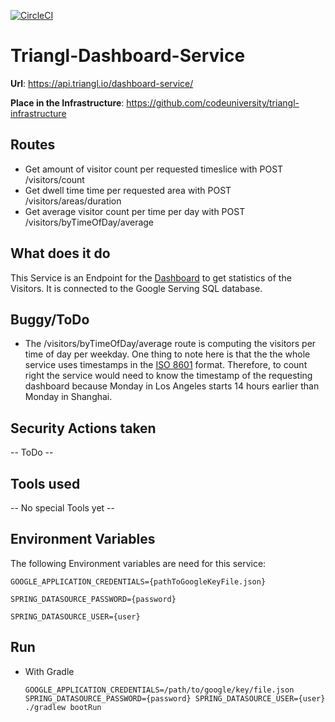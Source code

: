 [![CircleCI](https://circleci.com/gh/codeuniversity/triangl-dashboard-service.svg?style=svg&circle-token=435ab9e49a21cdb34197103a8f7ccd483efed217)](https://circleci.com/gh/codeuniversity/triangl-dashboard-service)

# Triangl-Dashboard-Service

**Url**: https://api.triangl.io/dashboard-service/

**Place in the Infrastructure**: https://github.com/codeuniversity/triangl-infrastructure
 
## Routes

- Get amount of visitor count per requested timeslice with POST /visitors/count
- Get dwell time time per requested area with POST /visitors/areas/duration
- Get average visitor count per time per day with POST /visitors/byTimeOfDay/average

## What does it do
This Service is an Endpoint for the [Dashboard](https://github.com/codeuniversity/triangl-dashboard) to get statistics of the Visitors. It is connected to the Google Serving SQL database.

## Buggy/ToDo
- The /visitors/byTimeOfDay/average route is computing the visitors per time of day per weekday. One thing to note here is that the
the whole service uses timestamps in the [ISO 8601](https://en.wikipedia.org/wiki/ISO_8601) format. Therefore, to count right the service would need to 
know the timestamp of the requesting dashboard because Monday in Los Angeles starts 14 hours earlier than Monday in Shanghai.

## Security Actions taken
-- ToDo --

## Tools used
-- No special Tools yet --

## Environment Variables
The following Environment variables are need for this service:

```GOOGLE_APPLICATION_CREDENTIALS={pathToGoogleKeyFile.json}```

```SPRING_DATASOURCE_PASSWORD={password}```

```SPRING_DATASOURCE_USER={user}```

## Run
- With Gradle

  ```GOOGLE_APPLICATION_CREDENTIALS=/path/to/google/key/file.json SPRING_DATASOURCE_PASSWORD={password} SPRING_DATASOURCE_USER={user} ./gradlew bootRun```
